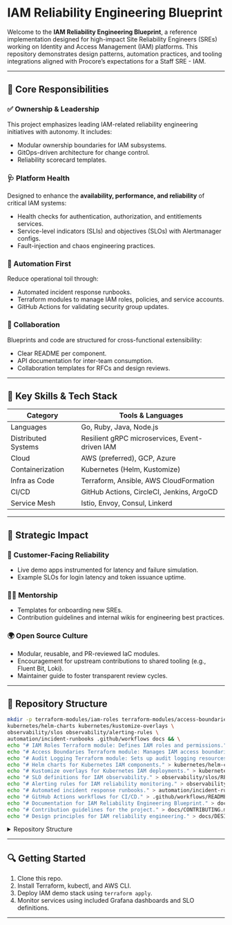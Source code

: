 # IAM Reliability Engineering Blueprint

Welcome to the **IAM Reliability Engineering Blueprint**, a reference implementation designed for high-impact Site Reliability Engineers (SREs) working on Identity and Access Management (IAM) platforms. This repository demonstrates design patterns, automation practices, and tooling integrations aligned with Procore’s expectations for a Staff SRE - IAM.

---

## 🧩 Core Responsibilities

### ✅ Ownership & Leadership
This project emphasizes leading IAM-related reliability engineering initiatives with autonomy. It includes:
- Modular ownership boundaries for IAM subsystems.
- GitOps-driven architecture for change control.
- Reliability scorecard templates.

### 🩺 Platform Health
Designed to enhance the **availability, performance, and reliability** of critical IAM systems:
- Health checks for authentication, authorization, and entitlements services.
- Service-level indicators (SLIs) and objectives (SLOs) with Alertmanager configs.
- Fault-injection and chaos engineering practices.

### 🤖 Automation First
Reduce operational toil through:
- Automated incident response runbooks.
- Terraform modules to manage IAM roles, policies, and service accounts.
- GitHub Actions for validating security group updates.

### 🤝 Collaboration
Blueprints and code are structured for cross-functional extensibility:
- Clear README per component.
- API documentation for inter-team consumption.
- Collaboration templates for RFCs and design reviews.

---

## 🔧 Key Skills & Tech Stack

| Category              | Tools & Languages                                |
|-----------------------|--------------------------------------------------|
| Languages             | Go, Ruby, Java, Node.js                          |
| Distributed Systems   | Resilient gRPC microservices, Event-driven IAM   |
| Cloud                 | AWS (preferred), GCP, Azure                      |
| Containerization      | Kubernetes (Helm, Kustomize)                     |
| Infra as Code         | Terraform, Ansible, AWS CloudFormation           |
| CI/CD                 | GitHub Actions, CircleCI, Jenkins, ArgoCD        |
| Service Mesh          | Istio, Envoy, Consul, Linkerd                    |

---

## 🚀 Strategic Impact

### 🎯 Customer-Facing Reliability
- Live demo apps instrumented for latency and failure simulation.
- Example SLOs for login latency and token issuance uptime.

### 🧑‍🏫 Mentorship
- Templates for onboarding new SREs.
- Contribution guidelines and internal wikis for engineering best practices.

### 🌍 Open Source Culture
- Modular, reusable, and PR-reviewed IaC modules.
- Encouragement for upstream contributions to shared tooling (e.g., Fluent Bit, Loki).
- Maintainer guide to foster transparent review cycles.

---

## 📁 Repository Structure

```bash
mkdir -p terraform-modules/iam-roles terraform-modules/access-boundaries terraform-modules/audit-logging \
kubernetes/helm-charts kubernetes/kustomize-overlays \
observability/slos observability/alerting-rules \
automation/incident-runbooks .github/workflows docs && \
echo "# IAM Roles Terraform module: Defines IAM roles and permissions." > terraform-modules/iam-roles/README.md && \
echo "# Access Boundaries Terraform module: Manages IAM access boundaries." > terraform-modules/access-boundaries/README.md && \
echo "# Audit Logging Terraform module: Sets up audit logging resources." > terraform-modules/audit-logging/README.md && \
echo "# Helm charts for Kubernetes IAM components." > kubernetes/helm-charts/README.md && \
echo "# Kustomize overlays for Kubernetes IAM deployments." > kubernetes/kustomize-overlays/README.md && \
echo "# SLO definitions for IAM observability." > observability/slos/README.md && \
echo "# Alerting rules for IAM reliability monitoring." > observability/alerting-rules/README.md && \
echo "# Automated incident response runbooks." > automation/incident-runbooks/README.md && \
echo "# GitHub Actions workflows for CI/CD." > .github/workflows/README.md && \
echo "# Documentation for IAM Reliability Engineering Blueprint." > docs/README.md && \
echo "# Contribution guidelines for the project." > docs/CONTRIBUTING.md && \
echo "# Design principles for IAM reliability engineering." > docs/DESIGN_PRINCIPLES.md
```

<details>
<summary>Repository Structure</summary>

```
├── terraform-modules/
│   ├── iam-roles/
│   ├── access-boundaries/
│   └── audit-logging/
├── kubernetes/
│   ├── helm-charts/
│   └── kustomize-overlays/
├── observability/
│   ├── slos/
│   └── alerting-rules/
├── automation/
│   └── incident-runbooks/
├── .github/
│   └── workflows/
└── docs/
    ├── CONTRIBUTING.md
    └── DESIGN_PRINCIPLES.md
```
</details>

---

## 🔍 Getting Started

1. Clone this repo.
2. Install Terraform, kubectl, and AWS CLI.
3. Deploy IAM demo stack using `terraform apply`.
4. Monitor services using included Grafana dashboards and SLO definitions.

---